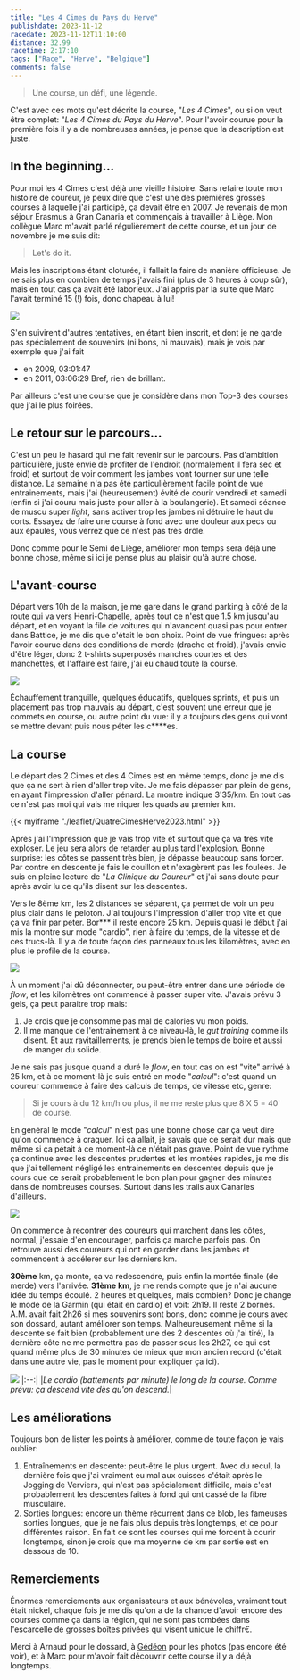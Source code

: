 ```yaml
---
title: "Les 4 Cimes du Pays du Herve"
publishdate: 2023-11-12
racedate: 2023-11-12T11:10:00
distance: 32.99
racetime: 2:17:10
tags: ["Race", "Herve", "Belgique"]
comments: false
---
```


> Une course, un défi, une légende.

C'est avec ces mots qu'est décrite la course, "_Les 4 Cimes_", ou si on veut être complet: "_Les 4 Cimes du Pays du Herve_". Pour l'avoir courue pour la première fois il y a de nombreuses années, je pense que la description est juste.

## In the beginning...

Pour moi les 4 Cimes c'est déjà une vieille histoire. Sans refaire toute mon histoire de coureur, je peux dire que c'est une des premières grosses courses à laquelle j'ai participé, ça devait être en 2007. Je revenais de mon séjour Erasmus à Gran Canaria et commençais à travailler à Liège. Mon collègue Marc m'avait parlé régulièrement de cette course, et un jour de novembre je me suis dit:

> Let's do it. 

Mais les inscriptions étant cloturée, il fallait la faire de manière officieuse. Je ne sais plus en combien de temps j'avais fini (plus de 3 heures à coup sûr), mais en tout cas ça avait été laborieux. J'ai appris par la suite que Marc l'avait terminé 15 (!) fois, donc chapeau à lui!

![](./images/Cimes00.JPG)

S'en suivirent d'autres tentatives, en étant bien inscrit, et dont je ne garde pas spécialement de souvenirs (ni bons, ni mauvais), mais je vois par exemple que j'ai fait
- en 2009, 03:01:47
- en 2011, 03:06:29
Bref, rien de brillant.

Par ailleurs c'est une course que je considère dans mon Top-3 des courses que j'ai le plus foirées. 

## Le retour sur le parcours...

C'est un peu le hasard qui me fait revenir sur le parcours. Pas d'ambition particulière, juste envie de profiter de l'endroit (normalement il fera sec et froid) et surtout de voir comment les jambes vont tourner sur une telle distance. La semaine n'a pas été particulièrement facile point de vue entrainements, mais j'ai (heureusement) évité de courir vendredi et samedi (enfin si j'ai couru mais juste pour aller à la boulangerie). Et samedi séance de muscu super _light_, sans activer trop les jambes ni détruire le haut du corts. Essayez de faire une course à fond avec une douleur aux pecs ou aux épaules, vous verrez que ce n'est pas très drôle.

Donc comme pour le Semi de Liège, améliorer mon temps sera déjà une bonne chose, même si ici je pense plus au plaisir qu'à autre chose.

## L'avant-course 

Départ vers 10h de la maison, je me gare dans le grand parking à côté de la route qui va vers Henri-Chapelle, après tout ce n'est que 1.5 km jusqu'au départ, et en voyant la file de voitures qui n'avancent quasi pas pour entrer dans Battice, je me dis que c'était le bon choix. Point de vue fringues: après l'avoir courue dans des conditions de merde (drache et froid), j'avais envie d'être léger, donc 2 t-shirts superposés manches courtes et des manchettes, et l'affaire est faire, j'ai eu chaud toute la course.

![](./images/Cimes01.JPG)

Échauffement tranquille, quelques éducatifs, quelques sprints, et puis un placement pas trop mauvais au départ, c'est souvent une erreur que je commets en course, ou autre point du vue: il y a toujours des gens qui vont se mettre devant puis nous péter les c****es. 

## La course

Le départ des 2 Cimes et des 4 Cimes est en même temps, donc je me dis que ça ne sert à rien d'aller trop vite. Je me fais dépasser par plein de gens, en ayant l'impression d'aller pénard. La montre indique 3'35/km. En tout cas ce n'est pas moi qui vais me niquer les quads au premier km.

{{< myiframe "./leaflet/QuatreCimesHerve2023.html" >}}

Après j'ai l'impression que je vais trop vite et surtout que ça va très vite exploser. Le jeu sera alors de retarder au plus tard l'explosion. Bonne surprise: les côtes se passent très bien, je dépasse beaucoup sans forcer. Par contre en descente je fais le couillon et n'exagèrent pas les foulées. Je suis en pleine lecture de "_La Clinique du Coureur_" et j'ai sans doute peur après avoir lu ce qu'ils disent sur les descentes.  

Vers le 8ème km, les 2 distances se séparent, ça permet de voir un peu plus clair dans le peloton. J'ai toujours l'impression d'aller trop vite et que ça va finir par peter. Bor*** il reste encore 25 km. Depuis quasi le début j'ai mis la montre sur mode "cardio", rien à faire du temps, de la vitesse et de ces trucs-là. Il y a de toute façon des panneaux tous les kilomètres, avec en plus le profile de la course. 

![](./images/Cimes02.JPG)

À un moment j'ai dû déconnecter, ou peut-être entrer dans une période de _flow_, et les kilomètres ont commencé à passer super vite. J'avais prévu 3 gels, ça peut paraitre trop mais:
1. Je crois que je consomme pas mal de calories vu mon poids.
2. Il me manque de l'entrainement à ce niveau-là, le _gut training_ comme ils disent.
Et aux ravitaillements, je prends bien le temps de boire et aussi de manger du solide.

Je ne sais pas jusque quand a duré le _flow_, en tout cas on est "vite" arrivé à 25 km, et à ce moment-là je suis entré en mode "_calcul_": c'est quand un coureur commence à faire des calculs de temps, de vitesse etc, genre:
> Si je cours à du 12 km/h ou plus, il ne me reste plus que 8 X 5 = 40' de course.

En général le mode "_calcul_" n'est pas une bonne chose car ça veut dire qu'on commence à craquer. Ici ça allait, je savais que ce serait dur mais que même si ça pétait à ce moment-là ce n'était pas grave. Point de vue rythme ça continue avec les descentes prudentes et les montées rapides, je me dis que j'ai tellement négligé les entrainements en descentes depuis que je cours que ce serait probablement le bon plan pour gagner des minutes dans de nombreuses courses. Surtout dans les trails aux Canaries d'ailleurs.

![](./images/Cimes03.JPG)

On commence à recontrer des coureurs qui marchent dans les côtes, normal, j'essaie d'en encourager, parfois ça marche parfois pas. On retrouve aussi des coureurs qui ont en garder dans les jambes et commencent à accélerer sur les derniers km. 

__30ème__ km, ça monte, ça va redescendre, puis enfin la montée finale (de merde) vers l'arrivée. 
__31ème km__, je me rends compte que je n'ai aucune idée du temps écoulé. 2 heures et quelques, mais combien? Donc je change le mode de la Garmin (qui était en cardio) et voit: 2h19. Il reste 2 bornes. A.M. avait fait 2h26 si mes souvenirs sont bons, donc comme je cours avec son dossard, autant améliorer son temps. Malheureusement même si la descente se fait bien (probablement une des 2 descentes où j'ai tiré), la dernière côte ne me permettra pas de passer sous les 2h27, ce qui est quand même plus de 30 minutes de mieux que mon ancien record (c'était dans une autre vie, pas le moment pour expliquer ça ici).

![](./images/heart_cimes.jpg)
|:--:|
|_Le cardio (battements par minute) le long de la course. Comme prévu: ça descend vite dès qu'on descend._|

## Les améliorations

Toujours bon de lister les points à améliorer, comme de toute façon je vais oublier:
1. Entraînements en descente: peut-être le plus urgent. Avec du recul, la dernière fois que j'ai vraiment eu mal aux cuisses c'était après le Jogging de Verviers, qui n'est pas spécialement difficile, mais c'est probablement les descentes faites à fond qui ont cassé de la fibre musculaire.
2. Sorties longues: encore un thème récurrent dans ce blob, les fameuses sorties longues, que je ne fais plus depuis très longtemps, et ce pour différentes raison. En fait ce sont les courses qui me forcent à courir longtemps, sinon je crois que ma moyenne de km par sortie est en dessous de 10.

## Remerciements

Énormes remerciements aux organisateurs et aux bénévoles, vraiment tout était nickel, chaque fois je me dis qu'on a de la chance d'avoir encore des courses comme ça dans la région, qui ne sont pas tombées dans l'escarcelle de grosses boîtes privées qui visent unique le chiffr€. 

Merci à Arnaud pour le dossard, à [Gédéon](http://www.gedeonbaltazard.be/) pour les photos (pas encore été voir), et à Marc pour m'avoir fait découvrir cette course il y a déjà longtemps.
